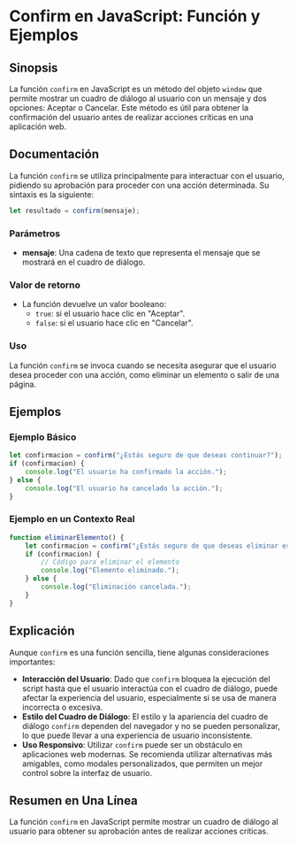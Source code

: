 <!--
Meta Description: # Confirm en JavaScript: Función y Ejemplos ## Sinopsis La función `confirm` en JavaScript es un método del objeto `window` que permite mostrar un cua...
Meta Keywords: usuario, confirm, que, del, una
-->

# Confirm en JavaScript: Función y Ejemplos

## Sinopsis
La función `confirm` en JavaScript es un método del objeto `window` que permite mostrar un cuadro de diálogo al usuario con un mensaje y dos opciones: Aceptar o Cancelar. Este método es útil para obtener la confirmación del usuario antes de realizar acciones críticas en una aplicación web.

## Documentación
La función `confirm` se utiliza principalmente para interactuar con el usuario, pidiendo su aprobación para proceder con una acción determinada. Su sintaxis es la siguiente:

```javascript
let resultado = confirm(mensaje);
```

### Parámetros
- **mensaje**: Una cadena de texto que representa el mensaje que se mostrará en el cuadro de diálogo.

### Valor de retorno
- La función devuelve un valor booleano:
  - `true`: si el usuario hace clic en "Aceptar".
  - `false`: si el usuario hace clic en "Cancelar".

### Uso
La función `confirm` se invoca cuando se necesita asegurar que el usuario desea proceder con una acción, como eliminar un elemento o salir de una página.

## Ejemplos
### Ejemplo Básico
```javascript
let confirmacion = confirm("¿Estás seguro de que deseas continuar?");
if (confirmacion) {
    console.log("El usuario ha confirmado la acción.");
} else {
    console.log("El usuario ha cancelado la acción.");
}
```

### Ejemplo en un Contexto Real
```javascript
function eliminarElemento() {
    let confirmacion = confirm("¿Estás seguro de que deseas eliminar este elemento?");
    if (confirmacion) {
        // Código para eliminar el elemento
        console.log("Elemento eliminado.");
    } else {
        console.log("Eliminación cancelada.");
    }
}
```

## Explicación
Aunque `confirm` es una función sencilla, tiene algunas consideraciones importantes:
- **Interacción del Usuario**: Dado que `confirm` bloquea la ejecución del script hasta que el usuario interactúa con el cuadro de diálogo, puede afectar la experiencia del usuario, especialmente si se usa de manera incorrecta o excesiva.
- **Estilo del Cuadro de Diálogo**: El estilo y la apariencia del cuadro de diálogo `confirm` dependen del navegador y no se pueden personalizar, lo que puede llevar a una experiencia de usuario inconsistente.
- **Uso Responsivo**: Utilizar `confirm` puede ser un obstáculo en aplicaciones web modernas. Se recomienda utilizar alternativas más amigables, como modales personalizados, que permiten un mejor control sobre la interfaz de usuario.

## Resumen en Una Línea
La función `confirm` en JavaScript permite mostrar un cuadro de diálogo al usuario para obtener su aprobación antes de realizar acciones críticas.